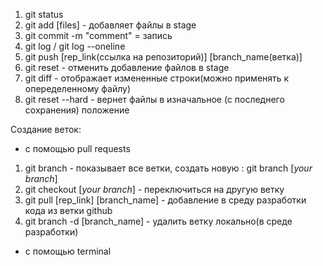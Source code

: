 1. git status
2. git add [files] - добавляет файлы в stage
3. git commit -m "comment" = запись
4. git log / git log --oneline
5. git push [rep_link(ссылка на репозиторий)] [branch_name(ветка)]
6. git reset - отменить добавление файлов в stage
7. git diff - отображает измененные строки(можно применять к опеределенному файлу)
8. git reset --hard - вернет файлы в изначальное (с последнего сохранения) положение

Создание веток:
- с помощью pull requests
1. git branch - показывает все ветки, создать новую : git branch [*your branch*]
2. git checkout [*your branch*] - переключиться на другую ветку
3. git pull [rep_link] [branch_name] - добавление в среду разработки кода из ветки github
4. git branch -d [branch_name] - удалить ветку локально(в среде разработки)
- с помощью terminal